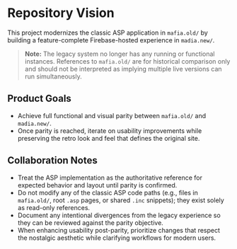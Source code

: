 # Repository Vision

This project modernizes the classic ASP application in `mafia.old/` by building a feature-complete Firebase-hosted experience in `madia.new/`.

> **Note:** The legacy system no longer has any running or functional instances. References to `mafia.old/` are for historical comparison only and should not be interpreted as implying multiple live versions can run simultaneously.

## Product Goals
- Achieve full functional and visual parity between `mafia.old/` and `madia.new/`.
- Once parity is reached, iterate on usability improvements while preserving the retro look and feel that defines the original site.

## Collaboration Notes
- Treat the ASP implementation as the authoritative reference for expected behavior and layout until parity is confirmed.
- Do not modify any of the classic ASP code paths (e.g., files in `mafia.old/`, root `.asp` pages, or shared `.inc` snippets); they exist solely as read-only references.
- Document any intentional divergences from the legacy experience so they can be reviewed against the parity objective.
- When enhancing usability post-parity, prioritize changes that respect the nostalgic aesthetic while clarifying workflows for modern users.
